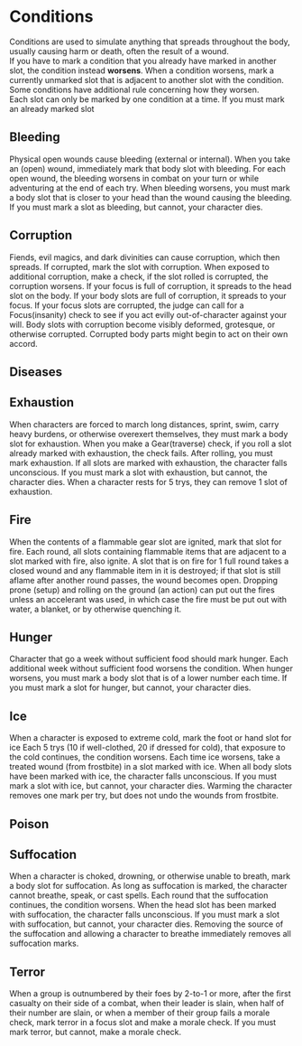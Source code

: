 # Conditions
Conditions are used to simulate anything that spreads throughout the body, usually causing harm or death, often the result of a wound.  
If you have to mark a condition that you already have marked in another slot, the condition instead **worsens**. When a condition worsens, mark a currently unmarked slot that is adjacent to another slot with the condition. Some conditions have additional rule concerning how they worsen.  
Each slot can only be marked by one condition at a time. If you must mark an already marked slot
 
## Bleeding
Physical open wounds cause bleeding (external or internal). When you take an (open) wound, immediately mark that body slot with bleeding. For each open wound, the bleeding worsens in combat on your turn or while adventuring at the end of each try. 
When bleeding worsens, you must mark a body slot that is closer to your head than the wound causing the bleeding. If you must mark a slot as bleeding, but cannot, your character dies.

## Corruption
Fiends, evil magics, and dark divinities can cause corruption, which then spreads. If corrupted, mark the slot with corruption.  When exposed to additional corruption, make a check, if the slot rolled is corrupted, the corruption worsens. If your focus is full of corruption, it spreads to the head slot on the body. If your body slots are full of corruption, it spreads to your focus.
If your focus slots are corrupted, the judge can call for a Focus(insanity) check to see if you act evilly out-of-character against your will.
Body slots with corruption become visibly deformed, grotesque, or otherwise corrupted. Corrupted body parts might begin to act on their own accord. 
 
## Diseases

## Exhaustion
When characters are forced to march long distances, sprint, swim, carry heavy burdens, or otherwise overexert themselves, they must mark a body slot for exhaustion. 
When you make a Gear(traverse) check, if you roll a slot already marked with exhaustion, the check fails. After rolling, you must mark exhaustion.
If all slots are marked with exhaustion, the character falls unconscious. If you must mark a slot with exhaustion, but cannot, the character dies.
When a character rests for 5 trys, they can remove 1 slot of exhaustion.
 
## Fire
When the contents of a flammable gear slot are ignited, mark that slot for fire. Each round, all slots containing flammable items that are adjacent to a slot marked with fire, also ignite. 
A slot that is on fire for 1 full round takes a closed wound and any flammable item in it is destroyed; if that slot is still aflame after another round passes, the wound becomes open. 
Dropping prone (setup) and rolling on the ground (an action) can put out the fires unless an accelerant was used, in which case the fire must be put out with water, a blanket, or by otherwise quenching it.

## Hunger
Character that go a week without sufficient food should mark hunger.
Each additional week without sufficient food worsens the condition. When hunger worsens, you must mark a body slot that is of a lower number each time. If you must mark a slot for hunger, but cannot, your character dies.

## Ice
When a character is exposed to extreme cold, mark the foot or hand slot for ice
Each 5 trys (10 if well-clothed, 20 if dressed for cold), that exposure to the cold continues, the condition worsens. Each time ice worsens, take a treated wound (from frostbite) in a slot marked with ice. When all body slots have been marked with ice, the character falls unconscious. If you must mark a slot with ice, but cannot, your character dies.
Warming the character removes one mark per try, but does not undo the wounds from frostbite.
 
## Poison

## Suffocation
When a character is choked, drowning, or otherwise unable to breath, mark a body slot for suffocation. As long as suffocation is marked, the character cannot breathe, speak, or cast spells.
Each round that the suffocation continues, the condition worsens. When the head slot has been marked with suffocation, the character falls unconscious. If you must mark a slot with suffocation, but cannot, your character dies.
Removing the source of the suffocation and allowing a character to breathe immediately removes all suffocation marks.

## Terror
When a group is outnumbered by their foes by 2-to-1 or more, after the first casualty on their side of a combat, when their leader is slain, when half of their number are slain, or when a member of their group fails a morale check, mark terror in a focus slot and make a morale check. If you must mark terror, but cannot, make a morale check.
